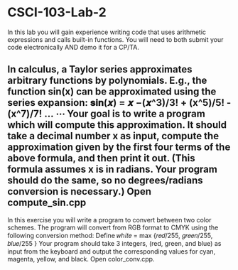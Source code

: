 # CSCI-103-Lab-2
In this lab you will gain experience writing code that uses arithmetic expressions and
calls built-in functions. You will need to both submit your code electronically AND
demo it for a CP/TA.

In calculus, a Taylor series approximates arbitrary functions by polynomials. E.g.,
the function sin(x) can be approximated using the series expansion:
𝐬𝐢𝐧(𝒙) = 𝒙 −(𝒙^3)/3! + (x^5)/5! - (x^7)/7! ...
⋯
Your goal is to write a program which will compute this approximation. It should
take a decimal number x as input, compute the approximation given by the first
four terms of the above formula, and then print it out. (This formula assumes x is in
radians. Your program should do the same, so no degrees/radians conversion is
necessary.)
Open compute_sin.cpp
---
In this exercise you will write a program to convert between two color schemes. The  program will convert
from RGB format to CMYK using the following conversion method:
Define 𝑤ℎ𝑖𝑡𝑒 = max {𝑟𝑒𝑑/255, 𝑔𝑟𝑒𝑒𝑛/255, 𝑏𝑙𝑢𝑒/255 }
Your program should take 3 integers, (red, green, and blue) as input from the
keyboard and output the corresponding values for cyan, magenta, yellow, and
black. 
Open color_conv.cpp.
